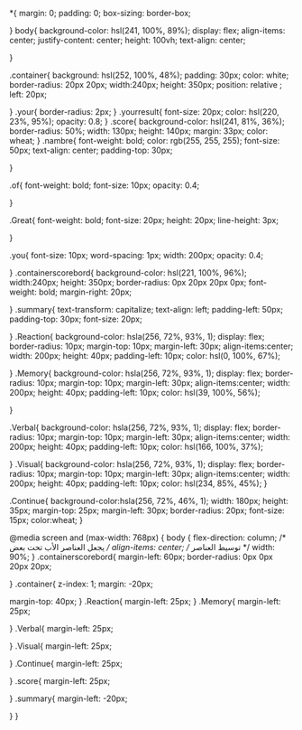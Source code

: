 
*{
    margin: 0;
    padding: 0;
    box-sizing: border-box;
    
        
}
body{
    background-color: hsl(241, 100%, 89%);
    display: flex;
    align-items: center;
    justify-content: center;
    height: 100vh; 
    text-align: center;

   }
   
    

.container{
    background: hsl(252, 100%, 48%);
    padding: 30px;
    color: white;
    border-radius: 20px 20px;
    width:240px;
    height: 350px;
position:  relative ;
left: 20px;

}
    .your{
    border-radius: 2px;
}
.yourresult{
    font-size: 20px;
    color: hsl(220, 23%, 95%);
    opacity: 0.8;
}
.score{
    background-color: hsl(241, 81%, 36%);
border-radius: 50%;
width: 130px;
height: 140px;
margin: 33px;
color: wheat;
}
.nambre{
    font-weight: bold;
    color: rgb(255, 255, 255);
    font-size: 50px;
    text-align: center;
    padding-top: 30px;

}


.of{
font-weight: bold;
font-size: 10px;
    opacity: 0.4;

}

.Great{
    font-weight: bold;
font-size: 20px;
height: 20px;
line-height: 3px;


}

.you{
    font-size: 10px;
    word-spacing: 1px;
    width: 200px;
    opacity: 0.4;

}
.containerscorebord{
    background-color: hsl(221, 100%, 96%);
    width:240px;
    height: 350px;
    border-radius: 0px 20px 20px 0px;
    font-weight: bold;
margin-right: 20px;
    
}
.summary{
    text-transform: capitalize;
text-align: left;
padding-left: 50px;
padding-top: 30px;
font-size: 20px;

}
.Reaction{
    background-color: hsla(256, 72%, 93%, 1);
    display: flex;
    border-radius: 10px;
    margin-top: 10px;
    margin-left: 30px;
    align-items:center;
    width: 200px;
    height: 40px;
    padding-left: 10px;
    color: hsl(0, 100%, 67%);

}
.Memory{
    background-color: hsla(256, 72%, 93%, 1);
    display: flex;
    border-radius: 10px;
    margin-top: 10px;
    margin-left: 30px;
    align-items:center;
    width: 200px;
    height: 40px;
    padding-left: 10px;
    color: hsl(39, 100%, 56%);

}

.Verbal{
    background-color: hsla(256, 72%, 93%, 1);
display: flex;
border-radius: 10px;
margin-top: 10px;
margin-left: 30px;
align-items:center;
width: 200px;
height: 40px;
padding-left: 10px;
color: hsl(166, 100%, 37%);

}
.Visual{
    background-color: hsla(256, 72%, 93%, 1);
display: flex;
border-radius: 10px;
margin-top: 10px;
margin-left: 30px;
align-items:center;
width: 200px;
height: 40px;
padding-left: 10px;
color: hsl(234, 85%, 45%);
}

.Continue{
background-color:hsla(256, 72%, 46%, 1);
width: 180px;
height: 35px;
margin-top: 25px;
margin-left: 30px;
border-radius: 20px;
font-size: 15px;
color:wheat;
}


@media screen and (max-width: 768px) {
    body {
        flex-direction: column; /* يجعل العناصر الأب تحت بعض */
        align-items: center; /* توسيط العناصر */
        width: 90%;
    }
  .containerscorebord{
    margin-left: 60px;
    border-radius: 0px 0px 20px 20px;

  }
  .container{
z-index: 1;
    margin: -20px; 

margin-top: 40px;
}
.Reaction{
    margin-left: 25px;
}
.Memory{
    margin-left: 25px;

}
.Verbal{
    margin-left: 25px;

}
.Visual{
    margin-left: 25px;
 
}
.Continue{
    margin-left: 25px;

}
.score{
    margin-left: 25px;

}
.summary{
    margin-left: -20px;

}
}


